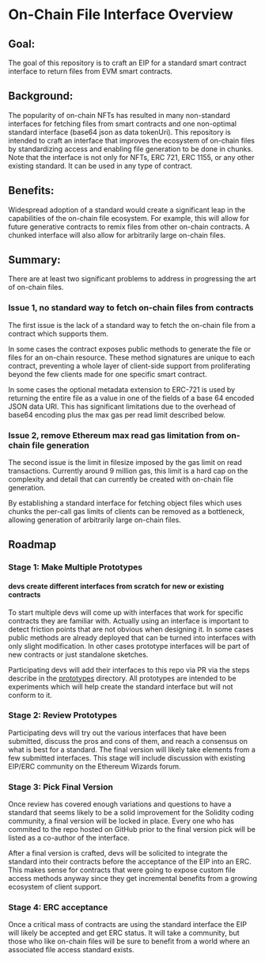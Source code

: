 # On-Chain File Interface Overview


## Goal:

The goal of this repository is to craft an EIP for a standard smart contract interface to return files from EVM smart contracts.


## Background:  

The popularity of on-chain NFTs has resulted in many non-standard interfaces for fetching files from smart contracts and one non-optimal standard interface (base64 json as data tokenUri). This repository is intended to craft an interface that improves the ecosystem of on-chain files by standardizing access and enabling file generation to be done in chunks. Note that the interface is not only for NFTs, ERC 721, ERC 1155, or any other existing standard. It can be used in any type of contract. 

## Benefits:

Widespread adoption of a standard would create a significant leap in the capabilities of the on-chain file ecosystem. For example, this will allow for future generative contracts to remix files from other on-chain contracts. A chunked interface will also allow for arbitrarily large on-chain files.

## Summary:

There are at least two significant problems to address in progressing the art of on-chain files. 

### Issue 1, no standard way to fetch on-chain files from contracts

The first issue is the lack of a standard way to fetch the on-chain file from a contract which supports them. 

In some cases the contract exposes public methods to generate the file or files for an on-chain resource. These method signatures are unique to each contract, preventing a whole layer of client-side support from proliferating beyond the few clients made for one specific smart contract.

In some cases the optional metadata extension to ERC-721 is used by returning the entire file as a value in one of the fields of a base 64 encoded JSON data URI. This has significant limitations due to the overhead of base64 encoding plus the max gas per read limit described below.


### Issue 2, remove Ethereum max read gas limitation from on-chain file generation

The second issue is the limit in filesize imposed by the gas limit on read transactions. Currently around 9 million gas, this limit is a hard cap on the complexity and detail that can currently be created with on-chain file generation. 

By establishing a standard interface for fetching object files which uses chunks the per-call gas limits of clients can be removed as a bottleneck, allowing generation of arbitrarily large on-chain files.


## Roadmap

### Stage 1: Make Multiple Prototypes

#### devs create different interfaces from scratch for new or existing contracts

To start multiple devs will come up with interfaces that work for specific contracts they are familiar with. Actually using an interface is important to detect friction points that are not obvious when designing it. In some cases public methods are already deployed that can be turned into interfaces with only slight modification. In other cases prototype interfaces will be part of new contracts or just standalone sketches. 

Participating devs will add their interfaces to this repo via PR via the steps describe in the [prototypes](./prototypes/DEV.md) directory. All prototypes are intended to be experiments which will help create the standard interface but will not conform to it.


### Stage 2: Review Prototypes

Participating devs will try out the various interfaces that have been submitted, discuss the pros and cons of them, and reach a consensus on what is best for a standard. The final version will likely take elements from a few submitted interfaces. This stage will include discussion with existing EIP/ERC community on the Ethereum Wizards forum.


### Stage 3: Pick Final Version 

Once review has covered enough variations and questions to have a standard that seems likely to be a solid improvement for the Solidity coding community, a final version will be locked in place. Every one who has commited to the repo hosted on GitHub prior to the final version pick will be listed as a co-author of the interface.

After a final version is crafted, devs will be solicited to integrate the standard into their contracts before the acceptance of the EIP into an ERC. This makes sense for contracts that were going to expose custom file access methods anyway since they get incremental benefits from a growing ecosystem of client support. 


### Stage 4: ERC acceptance

Once a critical mass of contracts are using the standard interface the EIP will likely be accepted and get ERC status. It will take a community, but those who like on-chain files will be sure to benefit from a world where an associated file access standard exists. 


